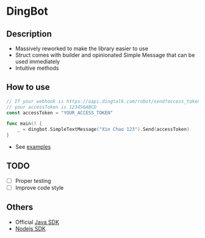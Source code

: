 # DingBot

## Description

- Massively reworked to make the library easier to use
- Struct comes with builder and opinionated Simple Message that can be used immediately
- Intuitive methods

## How to use

``` go
// If your webhook is https://oapi.dingtalk.com/robot/send?access_token=123456ABCD
// your accessToken is 123456ABCD
const accessToken = "YOUR_ACCESS_TOKEN"

func main() {
	_ = dingbot.SimpleTextMessage("Xin Chao 123").Send(accessToken)
}
```

- See [examples](./example/main.go)

## TODO

- [ ]  Proper testing
- [ ]  Improve code style

## Others

- Official [Java SDK](https://open-doc.dingtalk.com/docs/doc.htm?spm=a219a.7629140.0.0.karFPe&treeId=257&articleId=105735&docType=1#s4)
- [Nodejs SDK](https://github.com/x-cold/dingtalk-robot/)
